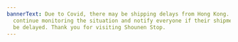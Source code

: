 ```yaml
---
bannerText: Due to Covid, there may be shipping delays from Hong Kong. We will
  continue monitoring the situation and notify everyone if their shipments will
  be delayed. Thank you for visiting Shounen Stop.
---
```

